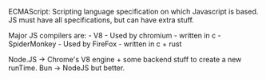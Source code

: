 ECMAScript: Scripting language specification on which Javascript is based. JS must have all specifications, but can have extra stuff.

Major JS compilers are:
	- V8 - Used by chromium - written in c
	- SpiderMonkey - Used by FireFox - written in c + rust

 Node.JS -> Chrome's V8 engine + some backend stuff to create a new runTime.
 Bun -> NodeJS but better.
	